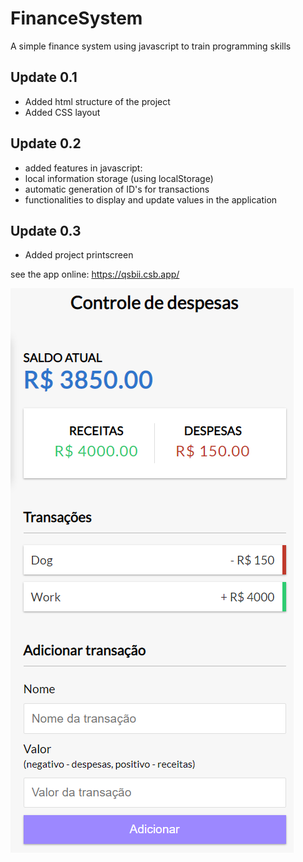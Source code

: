# FinanceSystem
A simple finance system using javascript to train programming skills


## Update 0.1 
- Added html structure of the project
- Added CSS layout

## Update 0.2
- added features in javascript:
- local information storage (using localStorage)
- automatic generation of ID's for transactions
- functionalities to display and update values ​​in the application

## Update 0.3
- Added project printscreen

see the app online: 
https://qsbii.csb.app/

![alt text](https://github.com/i-Lucas/FinanceSystem/blob/main/imagens/2.png)
